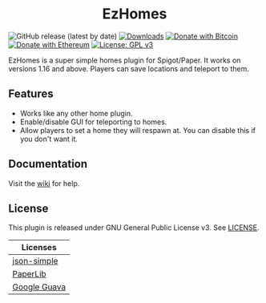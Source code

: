 <h1 align="center">EzHomes</h1>

![GitHub release (latest by date)](https://img.shields.io/github/v/release/hyperdefined/EzHomes) [![Downloads](https://img.shields.io/github/downloads/hyperdefined/EzHomes/total?logo=github)](https://github.com/hyperdefined/EzHomes/releases) [![Donate with Bitcoin](https://en.cryptobadges.io/badge/micro/1F29aNKQzci3ga5LDcHHawYzFPXvELTFoL)](https://en.cryptobadges.io/donate/1F29aNKQzci3ga5LDcHHawYzFPXvELTFoL) [![Donate with Ethereum](https://en.cryptobadges.io/badge/micro/0x0f58B66993a315dbCc102b4276298B5Ff8895F41)](https://en.cryptobadges.io/donate/0x0f58B66993a315dbCc102b4276298B5Ff8895F41) [![License: GPL v3](https://img.shields.io/badge/License-GPLv3-blue.svg)](https://www.gnu.org/licenses/gpl-3.0)

EzHomes is a super simple homes plugin for Spigot/Paper. It works on versions 1.16 and above. Players can save locations and teleport to them.

## Features
* Works like any other home plugin.
* Enable/disable GUI for teleporting to homes.
* Allow players to set a home they will respawn at. You can disable this if you don't want it.

## Documentation
Visit the [wiki](https://github.com/hyperdefined/EzHomes/wiki) for help.

## License
This plugin is released under GNU General Public License v3. See [LICENSE](https://github.com/hyperdefined/EzHomes/blob/master/LICENSE).

| Licenses |
| ----------- |
| [json-simple](https://www.apache.org/licenses/LICENSE-2.0.html) |
| [PaperLib](https://github.com/PaperMC/PaperLib/blob/master/LICENSE) |
| [Google Guava](https://github.com/google/guava/blob/master/COPYING) |
